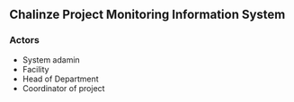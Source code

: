 ##    Chalinze Project Monitoring Information System
###    Actors
-    System adamin
-    Facility
-    Head of Department
-    Coordinator of project
